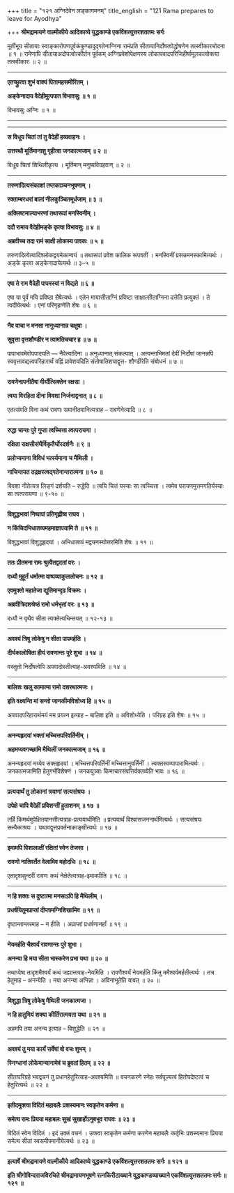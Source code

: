 +++
title = "१२१ अग्निदेवेन लङ्कागमनम्"
title_english = "121 Rama prepares to leave for Ayodhya"

+++
**श्रीमद्रामायणे वाल्मीकीये आदिकाव्ये युद्धकाण्डे एकविंशत्युत्तरशततमः सर्गः**

मूर्तीभूय सीतायाः स्वाङ्कारोपणपूर्वकंकुण्डादुद्गतेनाग्निना रामंप्रति सीतायानिर्दोषत्वोद्धोषणेन तत्स्वीकारचोदना ॥ १ ॥ रामेणापि सीतायाअदोपत्वोत्कीर्तन पूर्वकम् अग्निप्रवेशोपेक्षणस्य लोकापवादपरिजिहीर्षामूलकत्वोक्त्या तत्स्वीकारः ॥ २ ॥

****

**एतच्छ्रुत्वा शुभं वाक्यं पितामहसमीरितम् ।**

**अङ्केनादाय वैदेहीमुत्पपात विभावसुः ॥ १ ॥**

विभावसुः अग्निः ॥ १ ॥

****

****

**स विधूय चितां तां तु वैदेहीं हव्यवाहनः ।**

**उत्तस्थौ मूर्तिमानाशु गृहीत्वा जनकात्मजाम् ॥ २ ॥**

विधूय चितां शिथिलीकृत्य । मूर्तिमान् मनुष्यविग्रहवान् ॥ २ ॥

****

**तरुणादित्यसंकाशां तप्तकाञ्चनभूषणाम् ।**

**रक्ताम्बरधरां बालां नीलकुञ्चितमूर्धजाम् ॥ ३ ॥**

**अक्लिष्टमाल्याभरणां तथारूपां मनस्विनीम् ।**

**ददौ रामाय वैदेहीमङ्के कृत्वा विभावसुः ॥ ४ ॥**

**अब्रवीच्च तदा रामं साक्षी लोकस्य पावकः ॥ ५ ॥**

तरुणादित्येत्यादिश्लोकद्वयमेकान्वयं ॥ तथारूपां प्रवेश कालिक रूपवतीं । मनस्विनीं प्रसन्नमनस्कामित्यर्थः । अङ्के कृत्वा अङ्केनादायेत्यर्थः ॥ ३–५ ॥

****

**एषा ते राम वैदेही पापमस्यां न विद्यते ॥ ६ ॥**

एषा या पूर्वं मयि प्रविष्ठा सैषेत्यर्थः । एतेन मायासीताग्निं प्रविष्टा साक्षात्सीताग्निना दत्तेति प्रत्युक्तं । ते त्वदीयेत्यर्थः । एनां परिगृहाणेति शेषः ॥ ६ ॥

****

**नैव वाचा न मनसा नानुध्यानान्न चक्षुषा ।**

**सुवृत्ता वृत्तशौण्डीर न त्वामतिचचार ह ॥ ७ ॥**

पापाभावमेवोपपादयति — नैवेत्यादिना ॥ अनुध्यानात् संकल्पात् । अत्यन्ताभिमतां देवीं निर्दोषां जानन्नपि स्ववृत्तावद्यत्वपरिहारार्थं वह्निं प्रावेशयदिति संतोषातिशयाद्वृत्त- शौण्डीरेति संबोधनं ॥ ७ ॥

****

**रावणेनापनीतैषा वीर्योत्सिक्तेन रक्षसा ।**

**त्वया विरहिता दीना विवशा निर्जनाद्वनात् ॥ ८ ॥**

एतत्संमति विना कथं रावणः समानीतवानित्यत्राह – रावणेनेत्यादि ॥ ८ ॥

****

**रुद्धा चान्तः पुरे गुप्ता त्वच्चित्ता त्वत्परायणा ।**

**रक्षिता राक्षसीसंघैर्विकृतैर्घोरदर्शनैः ॥ ९ ॥**

**प्रलोभ्यमाना विविधं भर्त्स्यमाना च मैथिली ।**

**नाचिन्तयत तद्रक्षस्त्वद्गतेनान्तरात्मना ॥ १० ॥**

विवशा नीतेत्यत्र लिङ्गं दर्शयति – रुद्धेति ॥ त्वयि चित्तं यस्याः सा त्वच्चित्ता । त्वमेव परायणमुत्तमगतिर्यस्याः सा त्वत्परायणा ॥ ९-१० ॥

****

**विशुद्धभावां निष्पापां प्रतिगृह्णीष्व राघव ।**

**न किंचिदभिधातव्यमहमाज्ञापयामि ते ॥ ११ ॥**

विशुद्धभावां विशुद्धहृदयां । अभिधातव्यं मद्वचनस्योत्तरमिति शेषः ॥ ११ ॥

****

**ततः प्रीतमना रामः श्रुत्वैतद्वदतां वरः ।**

**दध्यौ मुहूर्तं धर्मात्मा वाष्पव्याकुललोचनः ॥ १२ ॥**

**एवमुक्तो महातेजा द्युतिमान्दृढ विक्रमः ।**

**अब्रवीत्रिदशश्रेष्ठं रामो धर्मभृतां वरः ॥ १३ ॥**

दध्यौ न वृथैव सीता त्यक्तेत्यचिन्तयत् ॥ १२-१३ ॥

****

**अवश्यं त्रिषु लोकेषु न सीता पापमर्हति ।**

**दीर्घकालोषिता हीयं रावणान्तः पुरे शुभा ॥ १४ ॥**

वस्तुतो निर्दोषत्वेपि अपवादोस्तीत्याह-अवश्यमिति ॥ १४ ॥

****

**बालिशः खलु कामात्मा रामो दशरथात्मजः ।**

**इति वक्ष्यन्ति मां सन्तो जानकीमविशोध्य हि ॥ १५ ॥**

अपवादपरिहारार्थमयं मम प्रयत्न इत्याह – बालिश इति ॥ अविशोध्येति । परिग्रह इति शेषः ॥ १५ ॥

****

**अनन्यहृदयां भक्तां मच्चित्तपरिवर्तिनीम् ।**

**अहमप्यवगच्छामि मैथिलीं जनकात्मजाम् ॥ १६ ॥**

अनन्यहृदयां मय्येव सक्तहृदयां । मच्चित्तपरिवर्तिनीं मच्चित्तानुवर्तिंनीं । त्यक्तस्वव्यापारामित्यर्थः । जनकात्मजामिति हेतुगर्भविशेषणं । जनकपुत्र्याः किमाचारसंपत्तिर्वक्तव्येति भावः ॥ १६ ॥

****

**प्रत्ययार्थं तु लोकानां त्रयाणां सत्यसंश्रयः ।**

**उपेक्षे चापि वैदेहीं प्रविशन्तीं हुताशनम् ॥ १७ ॥**

तर्हि किमर्थमुपेक्षितवानसीत्यत्राह-प्रत्ययार्थमिति ॥ प्रत्ययार्थं विश्वासजननार्थमित्यर्थः । सत्यसंश्रयः सत्यैकाश्रयः । यथावद्वृत्तप्रवर्तनाकाङ्क्षीत्यर्थः ॥ १७ ॥

****

**इमामपि विशालाक्षीं रक्षितां स्वेन तेजसा ।**

**रावणो नातिवर्तेत वेलामिव महोदधिः ॥ १८ ॥**

एतादृशसुन्दरीं रावणः कथं नेक्षेतेत्यत्राह-इमामपीति ॥ १८ ॥

****

**न हि शक्तः स दुष्टात्मा मनसाऽपि हि मैथिलीम् ।**

**प्रधर्षयितुमप्राप्तां दीप्तामग्निशिखामिव ॥ १९ ॥**

दृष्टान्तान्तरमाह – न हीति । अप्राप्तां प्रधर्षणानर्हां ॥ १९ ॥

****

**नेयमर्हति चैश्वर्यं रावणान्तः पुरे शुभा ।**

**अनन्या हि मया सीता भास्करेण प्रभा यथा ॥ २० ॥**

तथाप्येषा तादृशमैश्वर्यं कथं जह्यात्तत्राह-नेयमिति । रावणैश्वर्यं नेयमर्हति किंतु ममैश्वर्यमर्हतीत्यर्थः । तत्र हेतुमाह – अनन्येति । मया अनन्या अभिन्ना । अविनांभूतेति यावत् ॥ २० ॥

****

**विशुद्धा त्रिषु लोकेषु मैथिली जनकात्मजा ।**

**न हि हातुमियं शक्या कीर्तिरात्मवता यथा ॥ २१ ॥**

अहमपि तया अनन्य इत्याह – विशुद्धेति ॥ २१ ॥

****

**अवश्यं तु मया कार्यं सर्वेषां वो वचः शुभम् ।**

**स्निग्धानां लोकेमान्यानामेवं च ब्रुवतां हितम् ॥ २२ ॥**

सीतापरिग्रहे भवद्वचनं तु प्रधानहेतुरित्याह-अवश्यमिति ॥ वचनकरणे स्नेहः सर्वपूज्यत्वं हितोपदेष्टत्वं च हेतुरित्यर्थः ॥ २२ ॥

****

**इतीदमुक्त्वा विदितं महाबलैः प्रशस्यमानः स्वकृतेन कर्मणा ॥**

**समेत्य रामः प्रियया महाबलः सुखं सुखार्होऽनुबभूव राघवः ॥ २३ ॥**

विदितं स्वेन विदितं । इदं उक्तं वचनं । उक्त्वा स्वकृतेन कर्मणा करणेन महाबलैः कर्तृभिः प्रशस्यमानः प्रियया समेत्य सीतां स्वसमीपमानीयेत्यर्थः ॥ २३ ॥

****

**इत्यार्षे श्रीमद्रामायणे वाल्मीकीये आदिकाव्ये युद्धकाण्डे एकविंशत्युत्तरशततमः सर्गः ॥ १२१ ॥**

**इति श्रीगोविन्दराजविरचिते श्रीमद्रामायणभूषणे रत्नकिरीटाख्याने युद्धकाण्डव्याख्याने एकविंशत्युत्तशततमः सर्गः ॥ १२१ ॥**

